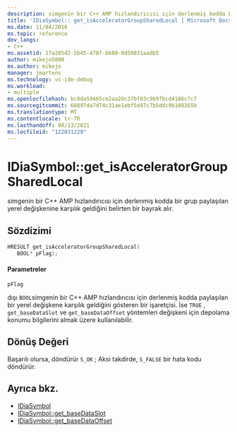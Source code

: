 ```yaml
---
description: simgenin bir C++ AMP hızlandırıcısı için derlenmiş kodda bir grup paylaşılan yerel değişkenine karşılık geldiğini belirten bir bayrak alır.
title: 'IDiaSymbol:: get_isAcceleratorGroupSharedLocal | Microsoft Docs'
ms.date: 11/04/2016
ms.topic: reference
dev_langs:
- C++
ms.assetid: 17a20542-5b45-478f-bb80-0d56031aadb5
author: mikejo5000
ms.author: mikejo
manager: jmartens
ms.technology: vs-ide-debug
ms.workload:
- multiple
ms.openlocfilehash: bc8da59465ce2aa20c37bf03c9b9fbcd4186c7c7
ms.sourcegitcommit: 68897da7d74c31ae1ebf5d47c7b5ddc9b108265b
ms.translationtype: MT
ms.contentlocale: tr-TR
ms.lasthandoff: 08/13/2021
ms.locfileid: "122031229"
---
```

# <a name="idiasymbolget_isacceleratorgroupsharedlocal"></a>IDiaSymbol::get_isAcceleratorGroupSharedLocal
simgenin bir C++ AMP hızlandırıcısı için derlenmiş kodda bir grup paylaşılan yerel değişkenine karşılık geldiğini belirten bir bayrak alır.

## <a name="syntax"></a>Sözdizimi

```C++
HRESULT get_isAcceleratorGroupSharedLocal(
   BOOL* pFlag);
```

#### <a name="parameters"></a>Parametreler
 `pFlag`

dışı `BOOL`simgenin bir C++ AMP hızlandırıcısı için derlenmiş kodda paylaşılan bir yerel değişkene karşılık geldiğini gösteren bir işaretçisi. İse `TRUE` , `get_baseDataSlot` ve `get_baseDataOffset` yöntemleri değişkeni için depolama konumu bilgilerini almak üzere kullanılabilir.

## <a name="return-value"></a>Dönüş Değeri
 Başarılı olursa, döndürür `S_OK` ; Aksi takdirde, `S_FALSE` bir hata kodu döndürür.

## <a name="see-also"></a>Ayrıca bkz.
- [IDiaSymbol](../../debugger/debug-interface-access/idiasymbol.md)
- [IDiaSymbol::get_baseDataSlot](../../debugger/debug-interface-access/idiasymbol-get-basedataslot.md)
- [IDiaSymbol::get_baseDataOffset](../../debugger/debug-interface-access/idiasymbol-get-basedataoffset.md)

